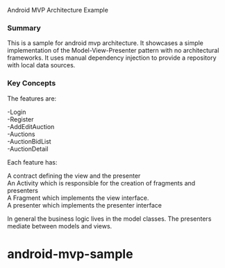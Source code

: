 Android MVP Architecture Example

<h3>Summary</h3>

This is a sample for android mvp architecture. It showcases a simple implementation of the Model-View-Presenter pattern with no architectural frameworks. It uses manual dependency injection to provide a repository with local data sources. 


<h3>Key Concepts</h3>

The features are:

-Login <br>
-Register <br>
-AddEditAuction <br>
-Auctions <br>
-AuctionBidList <br>
-AuctionDetail <br>


Each feature has:

A contract defining the view and the presenter<br>
An Activity which is responsible for the creation of fragments and presenters<br>
A Fragment which implements the view interface.<br>
A presenter which implements the presenter interface<br>

In general the business logic lives in the model classes. The presenters mediate between models and views.

# android-mvp-sample
